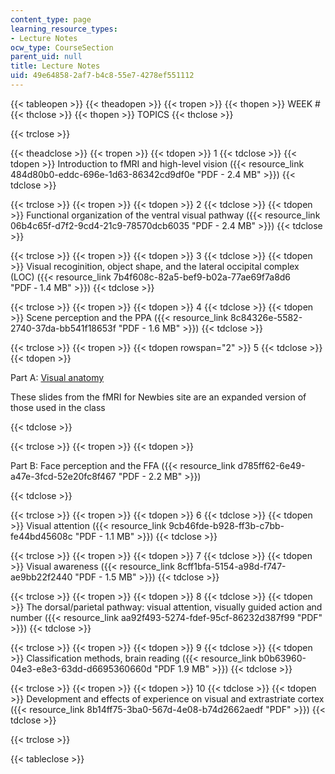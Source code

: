 ```yaml
---
content_type: page
learning_resource_types:
- Lecture Notes
ocw_type: CourseSection
parent_uid: null
title: Lecture Notes
uid: 49e64858-2af7-b4c8-55e7-4278ef551112
---
```


{{< tableopen >}}
{{< theadopen >}}
{{< tropen >}}
{{< thopen >}}
WEEK #
{{< thclose >}}
{{< thopen >}}
TOPICS
{{< thclose >}}

{{< trclose >}}

{{< theadclose >}}
{{< tropen >}}
{{< tdopen >}}
1
{{< tdclose >}}
{{< tdopen >}}
Introduction to fMRI and high-level vision ({{< resource_link 484d80b0-eddc-696e-1d63-86342cd9df0e "PDF - 2.4 MB" >}})
{{< tdclose >}}

{{< trclose >}}
{{< tropen >}}
{{< tdopen >}}
2
{{< tdclose >}}
{{< tdopen >}}
Functional organization of the ventral visual pathway ({{< resource_link 06b4c65f-d7f2-9cd4-21c9-78570dcb6035 "PDF - 2.4 MB" >}})
{{< tdclose >}}

{{< trclose >}}
{{< tropen >}}
{{< tdopen >}}
3
{{< tdclose >}}
{{< tdopen >}}
Visual recoginition, object shape, and the lateral occipital complex (LOC) ({{< resource_link 7b4f608c-82a5-bef9-b02a-77ae69f7a8d6 "PDF ‑ 1.4 MB" >}})
{{< tdclose >}}

{{< trclose >}}
{{< tropen >}}
{{< tdopen >}}
4
{{< tdclose >}}
{{< tdopen >}}
Scene perception and the PPA ({{< resource_link 8c84326e-5582-2740-37da-bb541f18653f "PDF - 1.6 MB" >}})
{{< tdclose >}}

{{< trclose >}}
{{< tropen >}}
{{< tdopen rowspan="2" >}}
5
{{< tdclose >}}
{{< tdopen >}}


Part A: [Visual anatomy](http://www.fmri4newbies.com/retinotopic-and-early-visual-areas)

These slides from the fMRI for Newbies site are an expanded version of those used in the class


{{< tdclose >}}

{{< trclose >}}
{{< tropen >}}
{{< tdopen >}}


Part B: Face perception and the FFA ({{< resource_link d785ff62-6e49-a47e-3fcd-52e20fc8f467 "PDF - 2.2 MB" >}})


{{< tdclose >}}

{{< trclose >}}
{{< tropen >}}
{{< tdopen >}}
6
{{< tdclose >}}
{{< tdopen >}}
Visual attention ({{< resource_link 9cb46fde-b928-ff3b-c7bb-fe44bd45608c "PDF - 1.1 MB" >}})
{{< tdclose >}}

{{< trclose >}}
{{< tropen >}}
{{< tdopen >}}
7
{{< tdclose >}}
{{< tdopen >}}
Visual awareness ({{< resource_link 8cff1bfa-5154-a98d-f747-ae9bb22f2440 "PDF - 1.5 MB" >}})
{{< tdclose >}}

{{< trclose >}}
{{< tropen >}}
{{< tdopen >}}
8
{{< tdclose >}}
{{< tdopen >}}
The dorsal/parietal pathway: visual attention, visually guided action and number ({{< resource_link aa92f493-5274-fdef-95cf-86232d387f99 "PDF" >}})
{{< tdclose >}}

{{< trclose >}}
{{< tropen >}}
{{< tdopen >}}
9
{{< tdclose >}}
{{< tdopen >}}
Classification methods, brain reading ({{< resource_link b0b63960-04e3-e8e3-63dd-d6695360660d "PDF 1.9 MB" >}})
{{< tdclose >}}

{{< trclose >}}
{{< tropen >}}
{{< tdopen >}}
10
{{< tdclose >}}
{{< tdopen >}}
Development and effects of experience on visual and extrastriate cortex ({{< resource_link 8b14ff75-3ba0-567d-4e08-b74d2662aedf "PDF" >}})
{{< tdclose >}}

{{< trclose >}}

{{< tableclose >}}